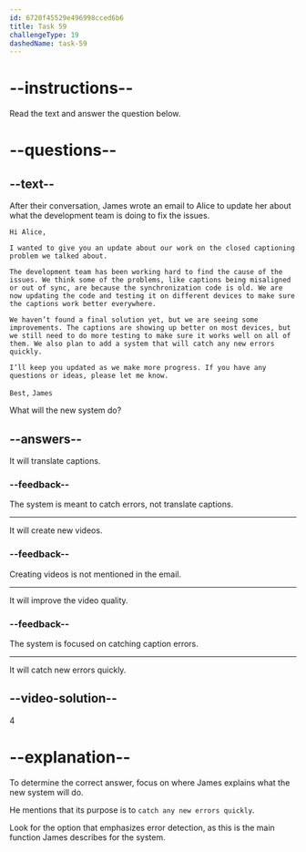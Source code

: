 ```yaml
---
id: 6720f45529e496998cced6b6
title: Task 59
challengeType: 19
dashedName: task-59
---
```


<!-- READING -->

# --instructions--

Read the text and answer the question below.

# --questions--

## --text--

After their conversation, James wrote an email to Alice to update her about what the development team is doing to fix the issues.

`Hi Alice,`

`I wanted to give you an update about our work on the closed captioning problem we talked about.`

`The development team has been working hard to find the cause of the issues. We think some of the problems, like captions being misaligned or out of sync, are because the synchronization code is old. We are now updating the code and testing it on different devices to make sure the captions work better everywhere.`

`We haven’t found a final solution yet, but we are seeing some improvements. The captions are showing up better on most devices, but we still need to do more testing to make sure it works well on all of them. We also plan to add a system that will catch any new errors quickly.`

`I’ll keep you updated as we make more progress. If you have any questions or ideas, please let me know.`

`Best,` 
`James`

What will the new system do?

## --answers--

It will translate captions.

### --feedback--

The system is meant to catch errors, not translate captions.

---

It will create new videos.

### --feedback--

Creating videos is not mentioned in the email.

---

It will improve the video quality.

### --feedback--

The system is focused on catching caption errors.

---

It will catch new errors quickly.

## --video-solution--

4

# --explanation--

To determine the correct answer, focus on where James explains what the new system will do.

He mentions that its purpose is to `catch any new errors quickly`.

Look for the option that emphasizes error detection, as this is the main function James describes for the system.
